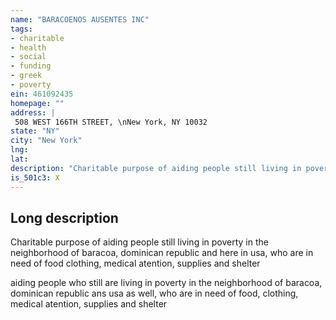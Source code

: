```yaml
---
name: "BARACOENOS AUSENTES INC"
tags:
- charitable
- health
- social
- funding
- greek
- poverty
ein: 461092435
homepage: ""
address: |
 508 WEST 166TH STREET, \nNew York, NY 10032
state: "NY"
city: "New York"
lng: 
lat: 
description: "Charitable purpose of aiding people still living in poverty in the neighborhood of baracoa, dominican republic and here in usa, who are in need of food clothing, medical atention, supplies and shelter"
is_501c3: X
---
```


## Long description

Charitable purpose of aiding people still living in poverty in the neighborhood of baracoa, dominican republic and here in usa, who are in need of food clothing, medical atention, supplies and shelter
  
  aiding people who still are living in poverty in the neighborhood of baracoa, dominican republic ans usa as well, who are in need of food, clothing, medical atention, supplies and shelter

